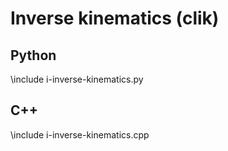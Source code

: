 # Inverse kinematics (clik)

## Python
\include i-inverse-kinematics.py

## C++
\include i-inverse-kinematics.cpp
